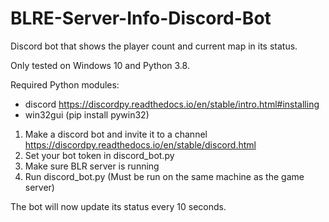 # BLRE-Server-Info-Discord-Bot
Discord bot that shows the player count and current map in its status.

Only tested on Windows 10 and Python 3.8.

Required Python modules:
* discord https://discordpy.readthedocs.io/en/stable/intro.html#installing
* win32gui (pip install pywin32)

1. Make a discord bot and invite it to a channel https://discordpy.readthedocs.io/en/stable/discord.html
2. Set your bot token in discord_bot.py
3. Make sure BLR server is running
4. Run discord_bot.py (Must be run on the same machine as the game server)

The bot will now update its status every 10 seconds.
